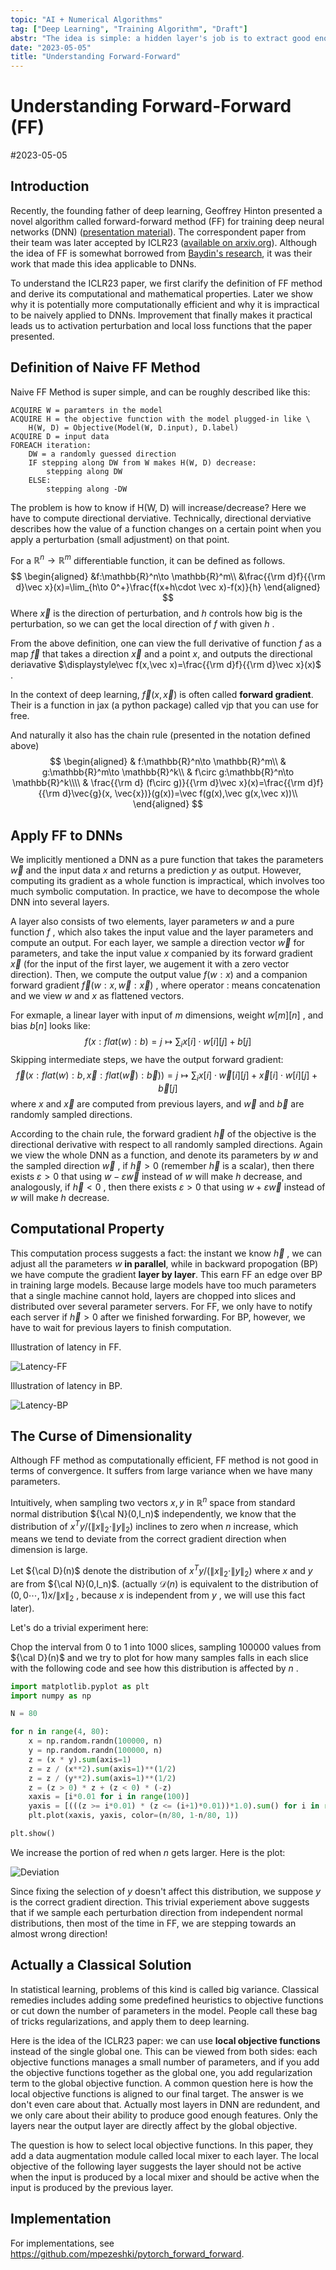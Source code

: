 ```yaml
---
topic: "AI + Numerical Algorithms"
tag: ["Deep Learning", "Training Algorithm", "Draft"]
abstr: "The idea is simple: a hidden layer's job is to extract good enough feature. "
date: "2023-05-05"
title: "Understanding Forward-Forward"
---
```


# Understanding Forward-Forward (FF)

#2023-05-05 

## Introduction

Recently, the founding father of deep learning, Geoffrey Hinton presented a novel algorithm called forward-forward method (FF) for training deep neural networks (DNN) ([presentation material](https://www.cs.toronto.edu/~hinton/FFA13.pdf)). The correspondent paper from their team was later accepted by ICLR23 ([available on arxiv.org](https://arxiv.org/abs/2210.03310)). Although the idea of FF is somewhat borrowed from [Baydin's research](https://arxiv.org/abs/2202.08587), it was their work that made this idea applicable to DNNs. 

To understand the ICLR23 paper, we first clarify the definition of FF method and derive its computational and mathematical properties. Later we show why it is potentially more computationally efficient and why it is impractical to be naively applied to DNNs. Improvement that finally makes it practical leads us to activation perturbation and local loss functions that the paper presented. 

## Definition of Naive FF Method

Naive FF Method is super simple, and can be roughly described like this: 

```pseudocode
ACQUIRE W = paramters in the model
ACQUIRE H = the objective function with the model plugged-in like \
	H(W, D) = Objective(Model(W, D.input), D.label)
ACQUIRE D = input data
FOREACH iteration: 
    DW = a randomly guessed direction
    IF stepping along DW from W makes H(W, D) decrease: 
        stepping along DW
    ELSE:
    	stepping along -DW
```

The problem is how to know if H(W, D) will increase/decrease? Here we have to compute directional derviative. Technically, directional derviative describes how the value of a function changes on a certain point when you apply a perturbation (small adjustment) on that point. 

For a $\mathbb{R}^n \to \mathbb{R}^m$ differentiable function, it can be defined as follows. 
$$
\begin{aligned}
&f:\mathbb{R}^n\to \mathbb{R}^m\\
&\frac{{\rm d}f}{{\rm d}\vec x}(x)=\lim_{h\to 0^+}\frac{f(x+h\cdot \vec x)-f(x)}{h}
\end{aligned}
$$
Where $\vec x$ is the direction of perturbation, and $h$ controls how big is the perturbation, so we can get the local direction of $f$ with given $h$ . 

From the above definition, one can view the full derivative of function $f$ as a map $\vec f$ that takes a direction $\vec x$ and a point $x$, and outputs the directional deriavative $\displaystyle\vec f(x,\vec x)=\frac{{\rm d}f}{{\rm d}\vec x}(x)$ . 

In the context of deep learning, $\vec f(x,\vec x)$ is often called **forward gradient**. Their is a function in jax (a python package) called vjp that you can use for free. 

And naturally it also has the chain rule (presented in the notation defined above)
$$
\begin{aligned}
& f:\mathbb{R}^n\to \mathbb{R}^m\\
& g:\mathbb{R}^m\to \mathbb{R}^k\\
& f\circ g:\mathbb{R}^n\to \mathbb{R}^k\\\\
& \frac{{\rm d} (f\circ g)}{{\rm d}\vec x}(x)=\frac{{\rm d}f}{{\rm d}\vec{g}(x, \vec{x})}(g(x))=\vec f(g(x),\vec g(x,\vec x))\\
\end{aligned}
$$

## Apply FF to DNNs

We implicitly mentioned a DNN as a pure function that takes the parameters $\vec w$ and the input data $x$ and returns a prediction $y$ as output. However, computing its gradient as a whole function is impractical, which involves too much symbolic computation. In practice, we have to decompose the whole DNN into several layers. 

A layer also consists of two elements, layer parameters $w$ and a pure function $f$ , which also takes the input value and the layer parameters and compute an output. For each layer, we sample a direction vector $\vec w$ for parameters, and take the input value $x$ companied by its forward gradient $\vec x$ (for the input of the first layer, we augement it with a zero vector direction). Then, we compute the output value $f(w:x)$ and a companion forward gradient $\vec f(w:x,\vec w:\vec x)$ , where operator $:$ means concatenation and we view $w$ and $x$ as flattened vectors. 

For exmaple, a linear layer with input of $m$ dimensions, weight $w[m][n]$ , and bias $b[n]$ looks like: 
$$
f(x:flat(w):b)=j\mapsto \sum_i x[i]\cdot w[i][j]+b[j]
$$
Skipping intermediate steps, we have the output forward gradient: 
$$
\vec f(x:flat(w):b,\vec x:flat(\vec w):\vec b))=j\mapsto \sum_{i}x[i]\cdot \vec w[i][j]+\vec x[i]\cdot w[i][j]+\vec b[j]
$$
where $x$ and $\vec x$ are computed from previous layers, and $\vec w$ and $\vec b$ are randomly sampled directions. 

According to the chain rule, the forward gradient $\vec h$ of the objective is the directional derivative with respect to all randomly sampled directions. Again we view the whole DNN as a function, and denote its parameters by $w$ and the sampled direction $\vec w$ , if $\vec h > 0$ (remember $\vec h$ is a scalar), then there exists $\varepsilon > 0$ that using $w-\varepsilon \vec w$ instead of $w$ will make $h$ decrease, and analogously, if $\vec h < 0$ , then there exists $\varepsilon >0$ that using $w + \varepsilon \vec w$ instead of $w$ will make $h$ decrease. 

## Computational Property

This computation process suggests a fact: the instant we know $\vec h$ , we can adjust all the parameters $w$ **in parallel**, while in backward propogation (BP) we have compute the gradient **layer by layer**. This earn FF an edge over BP in training large models. Because large models have too much parameters that a single machine cannot hold, layers are chopped into slices and distributed over several parameter servers. For FF, we only have to notify each server if $\vec h > 0$ after we finished forwarding. For BP, however, we have to wait for previous layers to finish computation. 

Illustration of latency in FF. 

![Latency-FF](../_assets/Latency-FF.jpg)

Illustration of latency in BP. 

![Latency-BP](../_assets/Latency-BP.jpg)

## The Curse of Dimensionality

Although FF method as computationally efficient, FF method is not good in terms of convergence. It suffers from large variance when we have many parameters. 

Intuitively, when sampling two vectors $x,y$ in $\mathbb{R}^n$ space from standard normal distribution ${\cal N}(0,I_n)$ independently, we know that the distribution of $x^Ty/(\|x\|_2\cdot \|y\|_2)$ inclines to zero when $n$ increase, which means we tend to deviate from the correct gradient direction when dimension is large. 

Let ${\cal D}(n)$ denote the distribution of $x^Ty/(\|x\|_2\cdot \|y\|_2)$ where $x$ and $y$ are from ${\cal N}(0,I_n)$. (actually $\mathcal{D}(n)$ is equivalent to the distribution of $(0,0\cdots,1)x/\|x\|_2$ , because $x$ is independent from $y$ , we will use this fact later). 

Let's do a trivial experiment here: 

Chop the interval from 0 to 1 into 1000 slices, sampling 100000 values from ${\cal D}(n)$ and we try to plot for how many samples falls in each slice with the following code and see how this distribution is affected by $n$ . 

```python
import matplotlib.pyplot as plt
import numpy as np

N = 80

for n in range(4, 80):
    x = np.random.randn(100000, n)
    y = np.random.randn(100000, n)
    z = (x * y).sum(axis=1)
    z = z / (x**2).sum(axis=1)**(1/2)
    z = z / (y**2).sum(axis=1)**(1/2)
    z = (z > 0) * z + (z < 0) * (-z)
    xaxis = [i*0.01 for i in range(100)]
    yaxis = [(((z >= i*0.01) * (z <= (i+1)*0.01))*1.0).sum() for i in range(100)]
    plt.plot(xaxis, yaxis, color=(n/80, 1-n/80, 1))

plt.show()
```

We increase the portion of red when $n$ gets larger. Here is the plot: 

![Deviation](../_assets/Deviation.jpeg)

Since fixing the selection of $y$ doesn't affect this distribution, we suppose $y$ is the correct gradient direction. This trivial experiement above suggests that if we sample each perturbation direction from independent normal distributions, then most of the time in FF, we are stepping towards an almost wrong direction! 

## Actually a Classical Solution

In statistical learning, problems of this kind is called big variance. Classical remedies includes adding some predefined heuristics to objective functions or cut down the number of parameters in the model. People call these bag of tricks regularizations, and apply them to deep learning. 

Here is the idea of the ICLR23 paper: we can use **local objective functions** instead of the single global one. This can be viewed from both sides: each objective functions manages a small number of parameters, and if you add the objective functions together as the global one, you add regularization term to the global objective function. A common question here is how the local objective functions is aligned to our final target. The answer is we don't even care about that. Actually most layers in DNN are redundent, and we only care about their ability to produce good enough features. Only the layers near the output layer are directly affect by the global objective. 

The question is how to select local objective functions. In this paper, they add a data augmentation module called local mixer to each layer. The local objective of the following layer suggests the layer should not be active when the input is produced by a local mixer and should be active when the input is produced by the previous layer. 

## Implementation

For implementations, see https://github.com/mpezeshki/pytorch_forward_forward. 